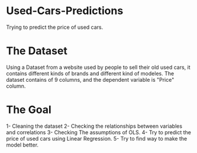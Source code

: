 # Used-Cars-Predictions
Trying to predict the price of used cars.

# The Dataset
Using a Dataset from a website used by people to sell their old used cars, it contains different kinds of brands and different kind of modeles.
The dataset contains of 9 columns, and the dependent variable is "Price" column.


# The Goal
1- Cleaning the dataset
2- Checking the relationships between variables and correlations 
3- Checking The assumptions of OLS.
4- Try to predict the price of used cars using Linear Regression.
5- Try to find way to make the model better.
